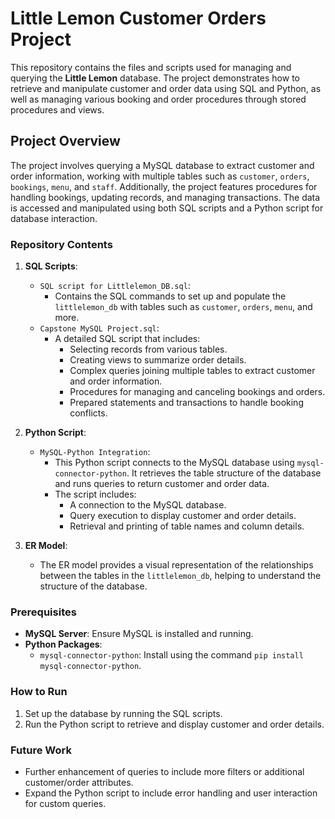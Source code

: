 # Little Lemon Customer Orders Project

This repository contains the files and scripts used for managing and querying the **Little Lemon** database. The project demonstrates how to retrieve and manipulate customer and order data using SQL and Python, as well as managing various booking and order procedures through stored procedures and views.

## Project Overview

The project involves querying a MySQL database to extract customer and order information, working with multiple tables such as `customer`, `orders`, `bookings`, `menu`, and `staff`. Additionally, the project features procedures for handling bookings, updating records, and managing transactions. The data is accessed and manipulated using both SQL scripts and a Python script for database interaction.

### Repository Contents

1. **SQL Scripts**:
    - `SQL script for Littlelemon_DB.sql`:
      - Contains the SQL commands to set up and populate the `littlelemon_db` with tables such as `customer`, `orders`, `menu`, and more.
    - `Capstone MySQL Project.sql`:
      - A detailed SQL script that includes:
        - Selecting records from various tables.
        - Creating views to summarize order details.
        - Complex queries joining multiple tables to extract customer and order information.
        - Procedures for managing and canceling bookings and orders.
        - Prepared statements and transactions to handle booking conflicts.

2. **Python Script**:
    - `MySQL-Python Integration`:
      - This Python script connects to the MySQL database using `mysql-connector-python`. It retrieves the table structure of the database and runs queries to return customer and order data.
      - The script includes:
        - A connection to the MySQL database.
        - Query execution to display customer and order details.
        - Retrieval and printing of table names and column details.

3. **ER Model**:
    - The ER model provides a visual representation of the relationships between the tables in the `littlelemon_db`, helping to understand the structure of the database.


### Prerequisites

- **MySQL Server**: Ensure MySQL is installed and running.
- **Python Packages**:
  - `mysql-connector-python`: Install using the command `pip install mysql-connector-python`.

### How to Run

1. Set up the database by running the SQL scripts.
2. Run the Python script to retrieve and display customer and order details.

### Future Work

- Further enhancement of queries to include more filters or additional customer/order attributes.
- Expand the Python script to include error handling and user interaction for custom queries.
